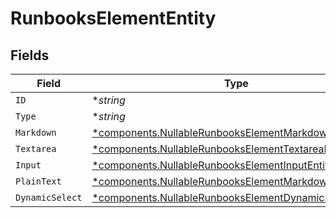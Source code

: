 # RunbooksElementEntity


## Fields

| Field                                                                                                                           | Type                                                                                                                            | Required                                                                                                                        | Description                                                                                                                     |
| ------------------------------------------------------------------------------------------------------------------------------- | ------------------------------------------------------------------------------------------------------------------------------- | ------------------------------------------------------------------------------------------------------------------------------- | ------------------------------------------------------------------------------------------------------------------------------- |
| `ID`                                                                                                                            | **string*                                                                                                                       | :heavy_minus_sign:                                                                                                              | N/A                                                                                                                             |
| `Type`                                                                                                                          | **string*                                                                                                                       | :heavy_minus_sign:                                                                                                              | N/A                                                                                                                             |
| `Markdown`                                                                                                                      | [*components.NullableRunbooksElementMarkdownEntity](../../models/components/nullablerunbookselementmarkdownentity.md)           | :heavy_minus_sign:                                                                                                              | N/A                                                                                                                             |
| `Textarea`                                                                                                                      | [*components.NullableRunbooksElementTextareaEntity](../../models/components/nullablerunbookselementtextareaentity.md)           | :heavy_minus_sign:                                                                                                              | N/A                                                                                                                             |
| `Input`                                                                                                                         | [*components.NullableRunbooksElementInputEntity](../../models/components/nullablerunbookselementinputentity.md)                 | :heavy_minus_sign:                                                                                                              | N/A                                                                                                                             |
| `PlainText`                                                                                                                     | [*components.NullableRunbooksElementMarkdownEntity](../../models/components/nullablerunbookselementmarkdownentity.md)           | :heavy_minus_sign:                                                                                                              | N/A                                                                                                                             |
| `DynamicSelect`                                                                                                                 | [*components.NullableRunbooksElementDynamicSelectEntity](../../models/components/nullablerunbookselementdynamicselectentity.md) | :heavy_minus_sign:                                                                                                              | N/A                                                                                                                             |